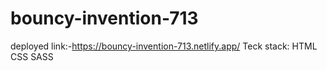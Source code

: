 # bouncy-invention-713
deployed link:-https://bouncy-invention-713.netlify.app/
 Teck stack:
HTML
CSS
SASS
